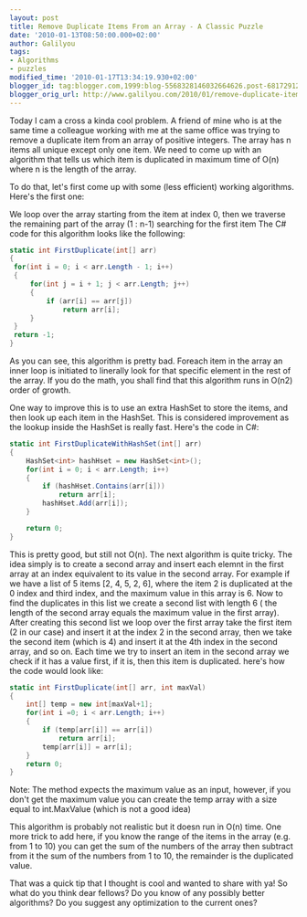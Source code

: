 ```yaml
---
layout: post
title: Remove Duplicate Items From an Array - A Classic Puzzle
date: '2010-01-13T08:50:00.000+02:00'
author: Galilyou
tags:
- Algorithms
- puzzles
modified_time: '2010-01-17T13:34:19.930+02:00'
blogger_id: tag:blogger.com,1999:blog-5568328146032664626.post-6817291243805076028
blogger_orig_url: http://www.galilyou.com/2010/01/remove-duplicate-items-from-array.html
---
```


 Today I cam a cross a kinda cool problem. A friend of mine who is at the same time a colleague working with me at the same office was trying to remove a duplicate item from an array of positive integers.
 The array has n items all unique except only one item. We need to come up with an algorithm that tells us which item is duplicated in maximum time of
 O(n) where n is the length of the array.

 To do that, let's first come up with some (less efficient) working algorithms. Here's the first one:

 We loop over the array starting from the item at index 0, then we traverse the remaining part of the array (1 : n-1) searching for the first item
 The C# code for this algorithm looks like the following:

```csharp
static int FirstDuplicate(int[] arr)
{
 for(int i = 0; i < arr.Length - 1; i++)
 {
     for(int j = i + 1; j < arr.Length; j++)
     {
         if (arr[i] == arr[j])
             return arr[i];
     }
 }
 return -1;
}
```
 As you can see, this algorithm is pretty bad. Foreach item in the array an inner loop is initiated to linerally look for that specific element in the
rest of the array. If you do the math, you shall find that this algorithm runs in O(n2) order of growth.

One way to improve this is to use an extra HashSet to store the items, and then look up each item in the HashSet. This is considered improvement as the
lookup inside the HashSet is really fast.
Here's the code in C#:

```csharp
static int FirstDuplicateWithHashSet(int[] arr)
{
	HashSet<int> hashHset = new HashSet<int>();
	for(int i = 0; i < arr.Length; i++)
	{
	    if (hashHset.Contains(arr[i]))
	        return arr[i];
	    hashHset.Add(arr[i]);
	}

	return 0;
}
```
This is pretty good, but still not O(n).
The next algorithm is quite tricky. The idea simply is to create a second array and insert each elemnt in the first array at an index equivalent to its
value in the second array.
For example if we have a list of 5 items [2, 4, 5, 2, 6], where the item 2 is duplicated at the 0 index and third index, and the maximum value in this
array is 6. Now to find the duplicates in this list we create a second list with length 6 ( the length of the second array equals the maximum value in
the first array). After creating this second list we loop over the first array take the first item (2 in our case) and insert it at the index 2 in
the second array, then we take the second item (which is 4) and insert it at the 4th index in the second array, and so on. Each time we try to insert
an item in the second array we check if it has a value first, if it is, then this item is duplicated.
here's how the code would look like:

```csharp
static int FirstDuplicate(int[] arr, int maxVal)
{
    int[] temp = new int[maxVal+1];
    for(int i =0; i < arr.Length; i++)
    {
        if (temp[arr[i]] == arr[i])
            return arr[i];
        temp[arr[i]] = arr[i];
    }
    return 0;
}
```
 Note: The method expects the maximum value as an input, however, if you don't get the maximum value you can create the temp array with a size
 equal to  int.MaxValue (which is not a good idea)

 This algorithm is probably not realistic but it doesn run in O(n) time.
 One more trick to add here, if you know the range of the items in the array (e.g. from 1 to 10) you can get the sum of the numbers of the array
 then subtract from it the sum of the numbers from 1 to 10, the remainder is the duplicated value.

 That was a quick tip that I thought is cool and wanted to share with ya! So what do you think dear fellows? Do you know of any possibly better
 algorithms? Do you suggest any optimization to the current ones?
